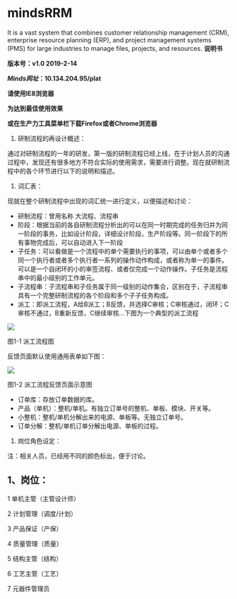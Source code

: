 # mindsRRM
It is a vast system that combines customer relationship management (CRM), enterprise resource planning (ERP), and project management systems (PMS) for large industries to manage files, projects, and resources.
**说明书**

**版本号：v1.0 2019-2-14**




***Minds网址*：10.134.204.95/plat**

**请使用IE8浏览器**

**为达到最佳使用效果**

**或在生产力工具菜单栏下载Firefox或者Chrome浏览器**



1. 研制流程的再设计概述：

通过对研制流程的一年的研发，第一版的研制流程已经上线，在于计划人员的沟通过程中，发现还有很多地方不符合实际的使用需求，需要进行调整。现在就研制流程中的各个环节进行以下的说明和描述。

1. 词汇表：

现就在整个研制流程中出现的词汇统一进行定义，以便描述和讨论：

- 研制流程：曾用名称 大流程、流程串
- 阶段：根据当前的各自研制流程分析出的可以在同一时期完成的任务归并为同一阶段的事务，比如设计阶段，详细设计阶段，生产阶段等。同一阶段下的所有事物完成后，可以自动进入下一阶段
- 子任务：可以看做是一个流程中的单个需要执行的事项，可以由单个或者多个同一个执行者或者多个执行者一系列的操作动作构成，或者称为单一的事件。可以是一个自闭环的小的审签流程、或者仅完成一个动作操作。子任务是流程串中的最小级别的工作单元。
- 子流程串：子流程串和子任务属于同一级别的动作集合，区别在于，子流程串具有一个完整研制流程的各个阶段和多个子子任务构成。
- 派工：即派工流程，A给B派工；B反馈，并选择C审核；C审核通过，闭环；C审核不通过，B重新反馈，C继续审核...下图为一个典型的派工流程

![](Aspose.Words.b4eb518a-6f7d-4235-bf70-1f7e6bb5e11b.001.png)

图1-1 派工流程图

反馈页面默认使用通用表单如下图：

![](Aspose.Words.b4eb518a-6f7d-4235-bf70-1f7e6bb5e11b.002.png)

图1-2 派工流程反馈页面示意图

- 订单库：存放订单数据的库。
- 产品（单机）：整机/单机。有独立订单号的整机、单板、模块、开关等。
- 小整机：整机/单机分解出来的电源、单板等。无独立订单号。
- 订单分解：整机/单机订单分解出电源、单板的过程。

1. 岗位角色设定：

注：相关人员，已经用不同的颜色标出，便于讨论。
## **1、岗位：**
1	单机主管（主管设计师）

2	计划管理（调度/计划）

3	产品保证（产保）

4	质量管理（质量）

5 结构主管（结构）

6 工艺主管（工艺）

7 元器件管理员
